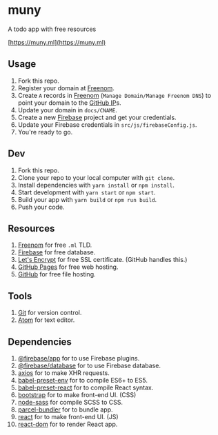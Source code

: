 # muny

A todo app with free resources

[https://muny.ml](https://muny.ml)

## Usage

1. Fork this repo.
2. Register your domain at [Freenom](http://www.freenom.com/en/index.html?lang=en).
3. Create `A` records in [Freenom](https://my.freenom.com/clientarea.php?action=domains&language=english) (`Manage Domain/Manage Freenom DNS`) to point your domain to the [GitHub IP](https://help.github.com/articles/setting-up-an-apex-domain/#configuring-a-records-with-your-dns-provider)s.
4. Update your domain in `docs/CNAME`.
5. Create a new [Firebase](https://console.firebase.google.com/) project and get your credentials.
6. Update your Firebase credentials in `src/js/firebaseConfig.js`.
7. You're ready to go.

## Dev

1. Fork this repo.
2. Clone your repo to your local computer with `git clone`.
3. Install dependencies with `yarn install` or `npm install`.
4. Start development with `yarn start` or `npm start`.
5. Build your app with `yarn build` or `npm run build`.
6. Push your code.

## Resources

1. [Freenom](http://www.freenom.com/en/index.html?lang=en) for free `.ml` TLD.
2. [Firebase](https://firebase.google.com/) for free database.
3. [Let's Encrypt](https://letsencrypt.org/) for free SSL certificate. (GitHub handles this.)
4. [GitHub Pages](https://pages.github.com/) for free web hosting.
5. [GitHub](https://github.com/) for free file hosting.

## Tools

1. [Git](https://git-scm.com/) for version control.
2. [Atom](https://atom.io/) for text editor.

## Dependencies

1. [@firebase/app](https://www.npmjs.com/package/@firebase/app) for to use Firebase plugins.
2. [@firebase/database](https://www.npmjs.com/package/@firebase/database) for to use Firebase database.
3. [axios](https://www.npmjs.com/package/axios) for to make XHR requests.
4. [babel-preset-env](https://www.npmjs.com/package/babel-preset-env) for to compile ES6+ to ES5.
5. [babel-preset-react](https://www.npmjs.com/package/babel-preset-react) for to compile React syntax.
6. [bootstrap](https://www.npmjs.com/package/bootstrap) for to make front-end UI. (CSS)
7. [node-sass](https://www.npmjs.com/package/node-sass) for compile SCSS to CSS.
8. [parcel-bundler](https://www.npmjs.com/package/parcel-bundler) for to bundle app.
9. [react](https://www.npmjs.com/package/react) for to make front-end UI. (JS)
10. [react-dom](https://www.npmjs.com/package/react-dom) for to render React app.
